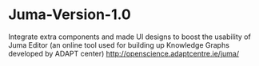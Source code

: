 # Juma-Version-1.0
Integrate extra components and made UI designs to boost the usability of Juma Editor (an online tool used for building up Knowledge Graphs developed by ADAPT center) http://openscience.adaptcentre.ie/juma/
